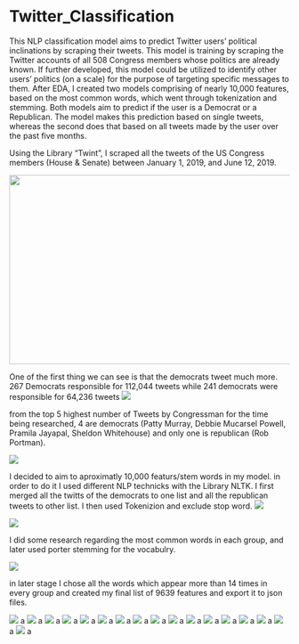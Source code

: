 # Twitter_Classification
This NLP classification model aims to predict Twitter users’ political inclinations by scraping their tweets. 
This model is training by scraping the Twitter accounts of all 508 Congress members whose politics are already known.
If further developed, this model could be utilized to identify other users’ politics (on a scale) for the purpose of targeting specific messages to them.
After EDA, I created two models comprising of nearly 10,000 features, based on the most common words, which went through tokenization and stemming.
Both models aim to predict if the user is a Democrat or a Republican.
The model makes this prediction based on single tweets, whereas the second does that based on all tweets made by the user over the past five months.


Using the Library “Twint”, I scraped all the tweets of the US Congress members (House & Senate) between January 1, 2019, and June 12, 2019.

<img src = "./mode_5/images/image1.png" width="527" height="340">

One of the first thing we can see is that the democrats tweet much more. 267 Democrats responsible for 112,044 tweets while 241 democrats were responsible for 64,236 tweets
<img src = "./mode_5/images/image3.png">

from the top 5 highest number of Tweets by Congressman for the time being researched, 4 are democrats (Patty Murray, Debbie Mucarsel Powell, Pramila Jayapal, Sheldon Whitehouse) and only one is republican (Rob Portman).

<img src = "./mode_5/images/image2.png">

I decided to aim to aproximatly 10,000 featurs/stem words in my model. in order to do it I used different NLP technicks with the Library NLTK. I first merged all the twitts of the democrats to one list and all the republican tweets to other list. I then used Tokenizion and exclude stop word.
<img src = "./mode_5/images/image4.png">



<img src = "./mode_5/images/image5.png">

I did some research regarding the most common words in each group, and later used porter stemming for the vocabulry.

<img src = "./mode_5/images/image6.png">

in later stage I chose all the words which appear more than 14 times in every group and created my final list of 9639 features and export it to json files.

<img src = "./mode_5/images/image7.png">
a
<img src = "./mode_5/images/image8.png">
a
<img src = "./mode_5/images/image9.png">
a
<img src = "./mode_5/images/image10.png">
a
<img src = "./mode_5/images/image11.png">
a
<img src = "./mode_5/images/image12.png">
a
<img src = "./mode_5/images/image12.1.png">
a
<img src = "./mode_5/images/image12.2.png">
a
<img src = "./mode_5/images/image13.png">
a
<img src = "./mode_5/images/image14.png">
a
<img src = "./mode_5/images/image15.png">
a
<img src = "./mode_5/images/image16.png">
a
<img src = "./mode_5/images/image17.png">
a
<img src = "./mode_5/images/image18.png">
a
<img src = "./mode_5/images/image18.1.png">
a
<img src = "./mode_5/images/image19.png">
a
<img src = "./mode_5/images/image20.png">
a
